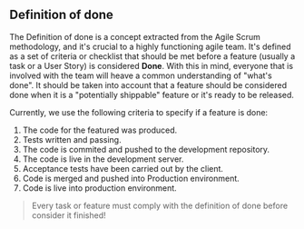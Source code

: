 ## Definition of done

The Definition of done is a concept extracted from the Agile Scrum
methodology, and it's crucial to a highly functioning agile team. It's
defined as a set of criteria or checklist that should be met before a
feature (usually a task or a User Story) is considered **Done**. With
this in mind, everyone that is involved with the team will heave a
common understanding of "what's done". It should be taken into account
that a feature should be considered done when it is a "potentially
shippable" feature or it's ready to be released.

Currently, we use the following criteria to specify if a feature is
done:

  1. The code for the featured was produced.
  2. Tests written and passing.
  3. The code is commited and pushed to the development repository.
  4. The code is live in the development server.
  5. Acceptance tests have been carried out by the client.
  6. Code is merged and pushed into Production environment.
  7. Code is live into production environment.



> Every task or feature must comply with the definition of done before
> consider it finished!
